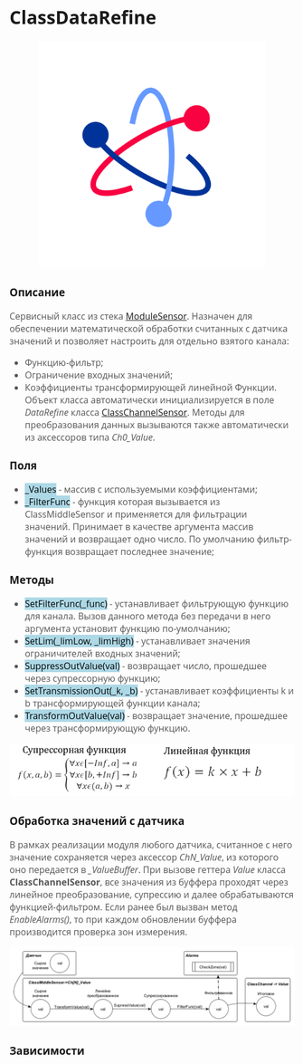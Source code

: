 <div style = "font-family: 'Open Sans', sans-serif; font-size: 16px">

# ClassDataRefine
<div style = "color: #555">
    <p align="center">
    <img src="./res/logo.png" width="400" title="hover text">
    </p>
</div>

### Описание
<div style = "color: #555">

Сервисный класс из стека [ModuleSensor](README.md). Назначен для обеспечении математической обработки считанных с датчика значений и позволяет настроить для отдельно взятого канала:
- Функцию-фильтр;
- Ограничение входных значений;
- Коэффициенты трансформирующей линейной Функции.
Объект класса автоматически инициализируется в поле *DataRefine* класса [ClassChannelSensor](./README_CHANNEL.md). Методы для преобразования данных вызываются также автоматически из аксессоров типа *Ch0_Value*.
</div>

### Поля
<div style = "color: #555">

- <mark style="background-color: lightblue">_Values</mark> - массив с используемыми коэффициентами;
- <mark style="background-color: lightblue">_FilterFunc</mark> - функция которая вызывается из ClassMiddleSensor и применяется для фильтрации значений. Принимает в качестве аргумента массив значений и возвращает одно число. По умолчанию фильтр-функция возвращает последнее значение;
</div>

### Методы
<div style = "color: #555">

- <mark style="background-color: lightblue">SetFilterFunc(_func)</mark> - устанавливает фильтрующую функцию для канала. Вызов данного метода без передачи в него аргумента установит функцию по-умолчанию;
- <mark style="background-color: lightblue">SetLim(_limLow, _limHigh)</mark> - устанавливает значения ограничителей входных значений;
- <mark style="background-color: lightblue">SuppressOutValue(val)</mark> - возвращает число, прошедшее через супрессорную функцию;
- <mark style="background-color: lightblue">SetTransmissionOut(_k, _b)</mark> - устанавливает коэффициенты k и b трансформирующей функции канала;
- <mark style="background-color: lightblue">TransformOutValue(val)</mark> - возвращает значение, прошедшее через трансформирующую функцию.

<div align='left'>
    <img src="./res/math.png" alt="Image not found">
</div>
</div>

### Обработка значений с датчика
<div style = "color: #555">

В рамках реализации модуля любого датчика, считанное с него значение сохраняется через аксессор *ChN_Value*, из которого оно передается в *_ValueBuffer*. При вызове геттера *Value* класса **ClassChannelSensor**, все значения из буффера проходят через линейное преобразование, супрессию и далее обрабатываются функцией-фильтром. 
Если ранее был вызван метод *EnableAlarms()*, то при каждом обновлении буффера производится проверка зон измерения.

<div align='left'>
    <img src="./res/data_transformation.png" alt="Image not found">
</div>

</div>

### Зависимости
<div style = "color: #555">

</div>

</div>